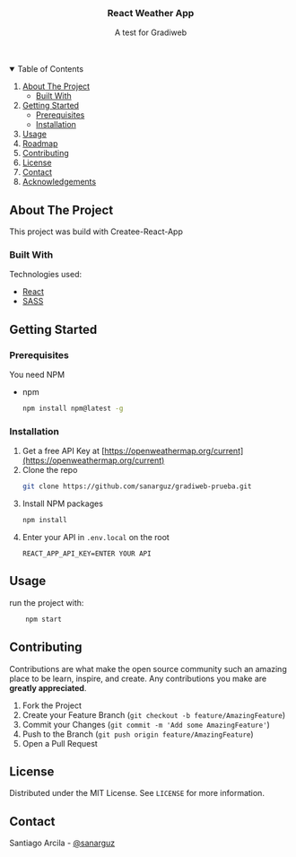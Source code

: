 <br />
<p align="center">

  <h3 align="center">React Weather App</h3>

  <p align="center">
    A test for Gradiweb 
    <br />
    <br />
    <br />
  </p>
</p>

<!-- TABLE OF CONTENTS -->
<details open="open">
  <summary>Table of Contents</summary>
  <ol>
    <li>
      <a href="#about-the-project">About The Project</a>
      <ul>
        <li><a href="#built-with">Built With</a></li>
      </ul>
    </li>
    <li>
      <a href="#getting-started">Getting Started</a>
      <ul>
        <li><a href="#prerequisites">Prerequisites</a></li>
        <li><a href="#installation">Installation</a></li>
      </ul>
    </li>
    <li><a href="#usage">Usage</a></li>
    <li><a href="#roadmap">Roadmap</a></li>
    <li><a href="#contributing">Contributing</a></li>
    <li><a href="#license">License</a></li>
    <li><a href="#contact">Contact</a></li>
    <li><a href="#acknowledgements">Acknowledgements</a></li>
  </ol>
</details>

<!-- ABOUT THE PROJECT -->

## About The Project

This project was build with Createe-React-App

### Built With

Technologies used:

-   [React](https://es.reactjs.org/)
-   [SASS](https://sass-lang.com/)

<!-- GETTING STARTED -->

## Getting Started

### Prerequisites

You need NPM

-   npm
    ```sh
    npm install npm@latest -g
    ```

### Installation

1. Get a free API Key at [https://openweathermap.org/current](https://openweathermap.org/current)
2. Clone the repo
    ```sh
    git clone https://github.com/sanarguz/gradiweb-prueba.git
    ```
3. Install NPM packages
    ```sh
    npm install
    ```
4. Enter your API in `.env.local` on the root
    ```JS
    REACT_APP_API_KEY=ENTER YOUR API
    ```

<!-- USAGE EXAMPLES -->

## Usage

run the project with:

```sh
    npm start
```

<!-- CONTRIBUTING -->

## Contributing

Contributions are what make the open source community such an amazing place to be learn, inspire, and create. Any contributions you make are **greatly appreciated**.

1. Fork the Project
2. Create your Feature Branch (`git checkout -b feature/AmazingFeature`)
3. Commit your Changes (`git commit -m 'Add some AmazingFeature'`)
4. Push to the Branch (`git push origin feature/AmazingFeature`)
5. Open a Pull Request

<!-- LICENSE -->

## License

Distributed under the MIT License. See `LICENSE` for more information.

<!-- CONTACT -->

## Contact

Santiago Arcila - [@sanarguz](https://twitter.com/sadtiago_a)
